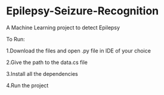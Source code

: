 # Epilepsy-Seizure-Recognition
A Machine Learning project to detect Epilepsy 


To Run:

1.Download the files and open .py file in IDE of your choice

2.Give the path to the data.cs file

3.Install all the dependencies

4.Run the project

